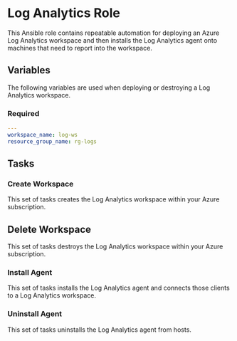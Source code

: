# Log Analytics Role

This Ansible role contains repeatable automation for deploying an Azure Log Analytics workspace and then installs the Log Analytics agent onto machines that need to report into the workspace.

## Variables

The following variables are used when deploying or destroying a Log Analytics workspace.

### Required

```yaml
---
workspace_name: log-ws
resource_group_name: rg-logs
```

## Tasks

### Create Workspace

This set of tasks creates the Log Analytics workspace within your Azure subscription.

## Delete Workspace

This set of tasks destroys the Log Analytics workspace within your Azure subscription.

### Install Agent

This set of tasks installs the Log Analytics agent and connects those clients to a Log Analytics workspace.

### Uninstall Agent

This set of tasks uninstalls the Log Analytics agent from hosts.